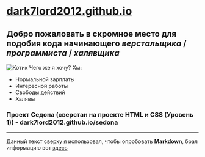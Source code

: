 # [dark7lord2012.github.io](https://dark7lord2012.github.io)
## Добро пожаловать в скромное место для подобия кода начинающего _верстальщика_ / _программиста_ / _*халявщика*_
![Котик](http://st-gdefon.gallery.world/wallpapers_original/653320_gallery.world.jpg)
Чего же я хочу? Хм:
* Нормальной зарплаты
* Интересной работы
* Свободы действий
* Халявы

### Проект Седона (сверстан на проекте HTML и CSS (Уровень 1)) - dark7lord2012.github.io/sedona

---
Данный текст сверху я использовал, чтобы опробовать __Markdown__, брал информацию вот [здесь](https://guides.hexlet.io/markdown/)

